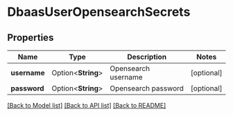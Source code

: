 # DbaasUserOpensearchSecrets

## Properties

Name | Type | Description | Notes
------------ | ------------- | ------------- | -------------
**username** | Option<**String**> | Opensearch username | [optional]
**password** | Option<**String**> | Opensearch password | [optional]

[[Back to Model list]](../README.md#documentation-for-models) [[Back to API list]](../README.md#documentation-for-api-endpoints) [[Back to README]](../README.md)



